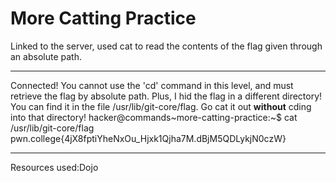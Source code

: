 # More Catting Practice
Linked to the server, used cat to read the contents of the flag given through an absolute path.
***
Connected!
You cannot use the 'cd' command in this level, and must retrieve the flag by
absolute path. Plus, I hid the flag in a different directory! You can find it
in the file /usr/lib/git-core/flag. Go cat it out **without** cding into that
directory!
hacker@commands~more-catting-practice:~$ cat  /usr/lib/git-core/flag
pwn.college{4jX8fptiYheNxOu_Hjxk1Qjha7M.dBjM5QDLykjN0czW}
***
Resources used:Dojo
